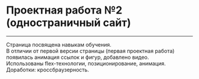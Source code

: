 # Проектная работа №2 (одностраничный сайт)
------
Страница посвящена навыкам обучения.  
В отличии от первой версии страницы (первая проектная работа)
появилась анимация ссылок и фигур, добавлено видео.  
Использованы flex-технологии, позиционирование, анимация.  
Доработки: кроссбраузерность.